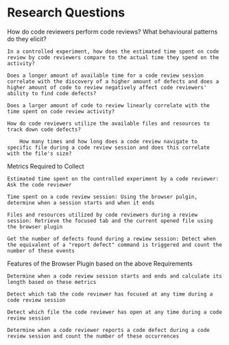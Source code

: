 # Research Questions


How do code reviewers perform code reviews? What behavioural patterns do they elicit?

	In a controlled experiment, how does the estimated time spent on code review by code reviewers compare to the actual time they spend on the activity?

	Does a longer amount of available time for a code review session correlate with the discovery of a higher amount of defects and does a higher amount of code to review negatively affect code reviewers' ability to find code defects?

	Does a larger amount of code to review linearly correlate with the time spent on code review activity?

	How do code reviewers utilize the available files and resources to track down code defects?

		How many times and how long does a code review navigate to specific file during a code review session and does this correlate with the file's size?


Metrics Required to Collect

	Estimated time spent on the controlled experiment by a code reviewer: Ask the code reviewer

	Time spent on a code review session: Using the browser pulgin, determine when a session starts and when it ends

	Files and resources utilized by code reviewers during a review session: Retrieve the focused tab and the current opened file using the browser plugin

	Get the number of defects found during a rewiew session: Detect when the equivalent of a "report defect" command is triggered and count the number of these events


Features of the Browser Plugin based on the above Requirements

	Determine when a code review session starts and ends and calculate its length based on these metrics

	Detect which tab the code reviewer has focused at any time during a code review session

	Detect which file the code reviewer has open at any time during a code review session

	Determine when a code reviewer reports a code defect during a code review session and count the number of these occurrences